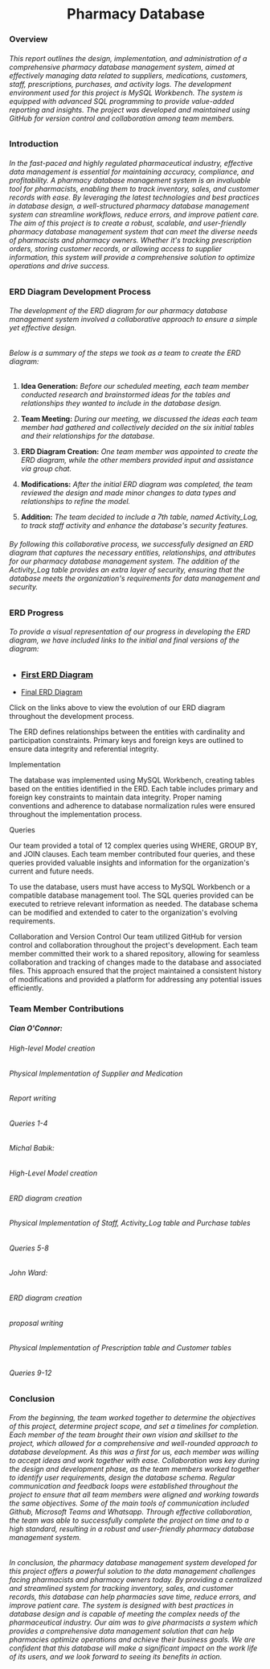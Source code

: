 
<h1 align="center">Pharmacy Database</h1>

### Overview

###### This report outlines the design, implementation, and administration of a comprehensive pharmacy database management system, aimed at effectively managing data related to suppliers, medications, customers, staff, prescriptions, purchases, and activity logs. The development environment used for this project is MySQL Workbench. The system is equipped with advanced SQL programming to provide value-added reporting and insights. The project was developed and maintained using GitHub for version control and collaboration among team members. 

### Introduction

###### In the fast-paced and highly regulated pharmaceutical industry, effective data management is essential for maintaining accuracy, compliance, and profitability. A pharmacy database management system is an invaluable tool for pharmacists, enabling them to track inventory, sales, and customer records with ease. By leveraging the latest technologies and best practices in database design, a well-structured pharmacy database management system can streamline workflows, reduce errors, and improve patient care. The aim of this project is to create a robust, scalable, and user-friendly pharmacy database management system that can meet the diverse needs of pharmacists and pharmacy owners. Whether it's tracking prescription orders, storing customer records, or allowing access to supplier information, this system will provide a comprehensive solution to optimize operations and drive success. 

### ERD Diagram Development Process

###### The development of the ERD diagram for our pharmacy database management system involved a collaborative approach to ensure a simple yet effective design.

###### Below is a summary of the steps we took as a team to create the ERD diagram:

1. **Idea Generation:** *Before our scheduled meeting, each team member conducted research and brainstormed ideas for the tables and relationships they wanted to include in the database design.*

2. **Team Meeting:** *During our meeting, we discussed the ideas each team member had gathered and collectively decided on the six initial tables and their relationships for the database.*

3. **ERD Diagram Creation:** *One team member was appointed to create the ERD diagram, while the other members provided input and assistance via group chat.*

4. **Modifications:** *After the initial ERD diagram was completed, the team reviewed the design and made minor changes to data types and relationships to refine the model.*

5. **Addition:** *The team decided to include a 7th table, named Activity_Log, to track staff activity and enhance the database's security features.*

###### By following this collaborative process, we successfully designed an ERD diagram that captures the necessary entities, relationships, and attributes for our pharmacy database management system. The addition of the Activity_Log table provides an extra layer of security, ensuring that the database meets the organization's requirements for data management and security.

### ERD Progress

###### To provide a visual representation of our progress in developing the ERD diagram, we have included links to the initial and final versions of the diagram:

- ### <p><a href="https://user-images.githubusercontent.com/100808929/227038056-dd55c74f-d285-4205-a8d6-d9e47a8c0027.png" target="_blank">First ERD Diagram</a></p>
- <p><a href="https://user-images.githubusercontent.com/100808929/224486491-4309558e-7277-4284-9079-5b86010aafe2.png" target="_blank">Final ERD Diagram</a></p>

Click on the links above to view the evolution of our ERD diagram throughout the development process.

The ERD defines relationships between the entities with cardinality and participation constraints. Primary keys and foreign keys are outlined to ensure data integrity and referential integrity.

Implementation

The database was implemented using MySQL Workbench, creating tables based on the entities identified in the ERD. Each table includes primary and foreign key constraints to maintain data integrity. Proper naming conventions and adherence to database normalization rules were ensured throughout the implementation process.

Queries

Our team provided a total of 12 complex queries using WHERE, GROUP BY, and JOIN clauses. Each team member contributed four queries, and these queries provided valuable insights and information for the organization's current and future needs.


To use the database, users must have access to MySQL Workbench or a compatible database management tool. The SQL queries provided can be executed to retrieve relevant information as needed. The database schema can be modified and extended to cater to the organization's evolving requirements.

Collaboration and Version Control
Our team utilized GitHub for version control and collaboration throughout the project's development. Each team member committed their work to a shared repository, allowing for seamless collaboration and tracking of changes made to the database and associated files. This approach ensured that the project maintained a consistent history of modifications and provided a platform for addressing any potential issues efficiently.

### Team Member Contributions
##### Cian O'Connor:

###### High-level Model creation 
###### Physical Implementation of Supplier and Medication 
###### Report writing
###### Queries 1-4

###### Michal Babik:

###### High-Level Model creation
###### ERD diagram creation 
###### Physical Implementation of Staff, Activity_Log table and Purchase tables 
###### Queries 5-8

###### John Ward:

###### ERD diagram creation
###### proposal writing
###### Physical Implementation of Prescription table and Customer tables
###### Queries 9-12

### Conclusion

###### From the beginning, the team worked together to determine the objectives of this project, determine project scope, and set a timelines for completion. Each member of the team brought their own vision and skillset to the project, which allowed for a comprehensive and well-rounded approach to database development. As this was a first for us, each member was willing to accept ideas and work together with ease. Collaboration was key during the design and development phase, as the team members worked together to identify user requirements, design the database schema. Regular communication and feedback loops were established throughout the project to ensure that all team members were aligned and working towards the same objectives. Some of the main tools of communication included Github, Microsoft Teams and Whatsapp. Through effective collaboration, the team was able to successfully complete the project on time and to a high standard, resulting in a robust and user-friendly pharmacy database management system.

###### In conclusion, the pharmacy database management system developed for this project offers a powerful solution to the data management challenges facing pharmacists and pharmacy owners today. By providing a centralized and streamlined system for tracking inventory, sales, and customer records, this database can help pharmacies save time, reduce errors, and improve patient care. The system is designed with best practices in database design and is capable of meeting the complex needs of the pharmaceutical industry. Our aim was to give pharmacists a system  which provides a comprehensive data management solution that can help pharmacies optimize operations and achieve their business goals. We are confident that this database will make a significant impact on the work life of its users, and we look forward to seeing its benefits in action.
